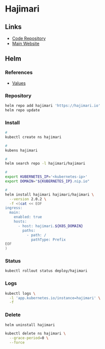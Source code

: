 # Hajimari

## Links

- [Code Repository](https://github.com/toboshii/hajimari)
- [Main Website](https://hajimari.io)

## Helm

### References

- [Values](https://github.com/toboshii/hajimari/tree/main/charts/hajimari#values)

### Repository

```sh
helm repo add hajimari 'https://hajimari.io'
helm repo update
```

### Install

```sh
#
kubectl create ns hajimari

#
kubens hajimari

#
helm search repo -l hajimari/hajimari

#
export KUBERNETES_IP='<kubernetes-ip>'
export DOMAIN="${KUBERNETES_IP}.nip.io"

#
helm install hajimari hajimari/hajimari \
  --version 2.0.2 \
  -f <(cat << EOF
ingress:
  main:
    enabled: true
    hosts:
      - host: hajimari.${K8S_DOMAIN}
        paths:
          - path: /
            pathType: Prefix
EOF
)
```

### Status

```sh
kubectl rollout status deploy/hajimari
```

### Logs

```sh
kubectl logs \
  -l 'app.kubernetes.io/instance=hajimari' \
  -f
```

### Delete

```sh
helm uninstall hajimari

kubectl delete ns hajimari \
  --grace-period=0 \
  --force
```

